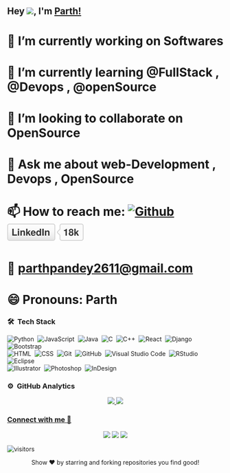 ## Hey <img src="https://github.com/TheDudeThatCode/TheDudeThatCode/blob/master/Assets/Hi.gif" width="29">, I'm [Parth!](https://www.linkedin.com/in/parth-pandey-35681a231/)

# 🔭 I’m currently working on Softwares
# 🌱 I’m currently learning @FullStack , @Devops , @openSource
# 👯 I’m looking to collaborate on OpenSource
# 💬 Ask me about web-Development , Devops , OpenSource
# 📫 How to reach me: <a href="https://github.com/ParthPandey2611"><img src="https://camo.githubusercontent.com/5c8c95ac48ba4bcc1018a7c80c530bcd4c82794d4655999472465b625e76a17e/68747470733a2f2f696d672e736869656c64732e696f2f62616467652f2d4769746875622d3030303f7374796c653d666c6174266c6f676f3d476974687562266c6f676f436f6c6f723d7768697465" alt="Github" data-canonical-src="https://img.shields.io/badge/-Github-000?style=flat&amp;logo=Github&amp;logoColor=white" style="max-width:100%;"></a><a href="linkedin.com/in/parth-pandey-35681a231/" rel="nofollow"><img src="https://github.com/terrytangyuan/terrytangyuan/blob/master/imgs/linkedin.svg" alt="Linkedin" data-canonical-src="https://img.shields.io/badge/-LinkedIn-blue?style=flat&amp;logo=Linkedin&amp;logoColor=white" style="max-width:100%;"></a>  
# :e-mail: parthpandey2611@gmail.com
# 😄 Pronouns: Parth


### 🛠 &nbsp;Tech Stack

![Python](https://img.shields.io/badge/-Python-05122A?style=flat&logo=python)&nbsp;
![JavaScript](https://img.shields.io/badge/-JavaScript-05122A?style=flat&logo=javascript)&nbsp;
![Java](https://img.shields.io/badge/-Java-05122A?style=flat&logo=Java&logoColor=FFA518)&nbsp;
![C](https://img.shields.io/badge/-C-05122A?style=flat&logo=C&logoColor=A8B9CC)&nbsp;
![C++](https://img.shields.io/badge/-C++-05122A?style=flat&logo=C%2B%2B&logoColor=00599C)&nbsp;
![React](https://img.shields.io/badge/-React-05122A?style=flat&logo=react)&nbsp;
![Django](https://img.shields.io/badge/-Django-05122A?style=flat&logo=django&logoColor=092E20)&nbsp;
![Bootstrap](https://img.shields.io/badge/-Bootstrap-05122A?style=flat&logo=bootstrap&logoColor=563D7C)\
![HTML](https://img.shields.io/badge/-HTML-05122A?style=flat&logo=HTML5)&nbsp;
![CSS](https://img.shields.io/badge/-CSS-05122A?style=flat&logo=CSS3&logoColor=1572B6)&nbsp;
![Git](https://img.shields.io/badge/-Git-05122A?style=flat&logo=git)&nbsp;
![GitHub](https://img.shields.io/badge/-GitHub-05122A?style=flat&logo=github)&nbsp;
![Visual Studio Code](https://img.shields.io/badge/-Visual%20Studio%20Code-05122A?style=flat&logo=visual-studio-code&logoColor=007ACC)&nbsp;
![RStudio](https://img.shields.io/badge/-RStudio-05122A?style=flat&logo=rstudio)&nbsp;
![Eclipse](https://img.shields.io/badge/-Eclipse-05122A?style=flat&logo=eclipse-ide&logoColor=2C2255)\
![Illustrator](https://img.shields.io/badge/-Illustrator-05122A?style=flat&logo=adobe-illustrator)&nbsp;
![Photoshop](https://img.shields.io/badge/-Photoshop-05122A?style=flat&logo=adobe-photoshop)&nbsp;
![InDesign](https://img.shields.io/badge/-InDesign-05122A?style=flat&logo=adobe-indesign)






### ⚙️ &nbsp;GitHub Analytics

<p align="center">
<a href="https://github.com/ParthPandey2611">
  <img height="180em" src="https://github-readme-stats-eight-theta.vercel.app/api?username=ParthPandey2611&show_icons=true&theme=algolia&include_all_commits=true&count_private=true"/>
  
  
  <img height="180em" src="https://github-readme-stats-eight-theta.vercel.app/api/top-langs/?username=ParthPandey2611&layout=compact&langs_count=8&theme=algolia"/>
</a>
</p>





### [Connect with me 💬](linkedin.com/in/parth-pandey-35681a231/) 
<p align="center">
<a href="linkedin.com/in/parth-pandey-35681a231/"><img src="https://img.shields.io/badge/-parth%20pandey-0077B5?style=flat&logo=Linkedin&logoColor=white"/></a>
<a href="mailto:parthpandey2611@gmail.com"><img src="https://img.shields.io/badge/-parthpandey2611@gmail.com-D14836?style=flat&logo=Gmail&logoColor=white"/></a>
<a href="https://twitter.com/Parth_Pandey_"><img src="https://img.shields.io/badge/-@Parth_Pandey_-1877F2?style=flat&logo=Twitter&logoColor=white"/></a>
</p>





![visitors](https://visitor-badge.laobi.icu/badge?page_id=ParthPandey2611.ParthPandey2611)


<p align="center">Show ❤️ by starring and forking repositories you find good! </p>
